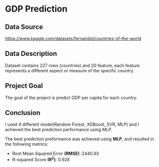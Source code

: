 # GDP Prediction

## Data Source
https://www.kaggle.com/datasets/fernandol/countries-of-the-world

## Data Description
Dataset contains 227 rows (countries) and 20 feature, each feature represents a different aspect or measure of the specific country.

## Project Goal
The goal of the project is predict GDP per capita for each country.

## Conclusion
I used 4 different model(Random Forest, XGBoost, SVR, MLP) and I achieved the best prediction performance using MLP.

The best prediction preformance was achieved using **MLP**, and resulted in the following metrics:

* Root Mean Squared Error **(RMSE)**: 2440.93
* R-squared Score **(R<sup>2</sup>)**: 0.928
